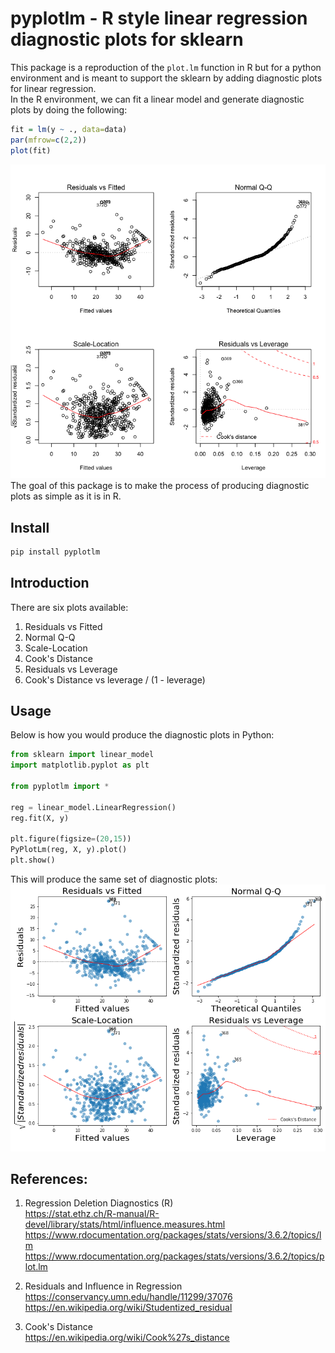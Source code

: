 # pyplotlm - R style linear regression diagnostic plots for sklearn
This package is a reproduction of the `plot.lm` function in R but for a python environment and is meant to support the sklearn by adding diagnostic plots for linear regression. <br>
In the R environment, we can fit a linear model and generate diagnostic plots by doing the following: <br>
```R
fit = lm(y ~ ., data=data)
par(mfrow=c(2,2))
plot(fit)
```
![](https://github.com/esmondhkchu/pyplotlm/blob/dev/graph/R_plot.png) <br>
The goal of this package is to make the process of producing diagnostic plots as simple as it is in R.

## Install
```bash
pip install pyplotlm
```

## Introduction
There are six plots available:
1. Residuals vs Fitted
2. Normal Q-Q
3. Scale-Location
4. Cook's Distance
5. Residuals vs Leverage
6. Cook's Distance vs leverage / (1 - leverage)

## Usage
Below is how you would produce the diagnostic plots in Python:
```python
from sklearn import linear_model
import matplotlib.pyplot as plt

from pyplotlm import *

reg = linear_model.LinearRegression()
reg.fit(X, y)

plt.figure(figsize=(20,15))
PyPlotLm(reg, X, y).plot()
plt.show()
```
This will produce the same set of diagnostic plots: <br>
![](https://github.com/esmondhkchu/pyplotlm/blob/dev/graph/python_plot.png) <br>

## References:
1. Regression Deletion Diagnostics (R) <br>
https://stat.ethz.ch/R-manual/R-devel/library/stats/html/influence.measures.html <br>
https://www.rdocumentation.org/packages/stats/versions/3.6.2/topics/lm <br>
https://www.rdocumentation.org/packages/stats/versions/3.6.2/topics/plot.lm <br>

2. Residuals and Influence in Regression <br>
https://conservancy.umn.edu/handle/11299/37076 <br>
https://en.wikipedia.org/wiki/Studentized_residual <br>

3. Cook's Distance <br>
https://en.wikipedia.org/wiki/Cook%27s_distance <br>
